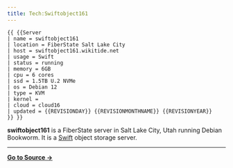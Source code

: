 ```yaml
---
title: Tech:Swiftobject161
---
```


```
{{ {{Server
| name = swiftobject161
| location = FiberState Salt Lake City
| host = swiftobject161.wikitide.net
| usage = Swift
| status = running
| memory = 6GB
| cpu = 6 cores
| ssd = 1.5TB U.2 NVMe
| os = Debian 12
| type = KVM
| kernel =
| cloud = cloud16
| updated = {{REVISIONDAY}} {{REVISIONMONTHNAME}} {{REVISIONYEAR}}
}} }}
```

**swiftobject161** is a FiberState server in Salt Lake City, Utah running Debian Bookworm. It is a [Swift](/tech-docs/techswift) object storage server.

----
**[Go to Source &rarr;](https://meta.miraheze.org/wiki/Tech:Swiftobject161)**